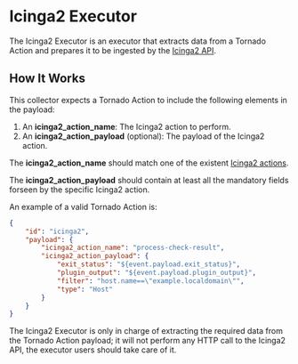 # Icinga2 Executor

The Icinga2 Executor is an executor that extracts data from a Tornado Action and prepares it to be
ingested by the [Icinga2 API](https://icinga.com/docs/icinga2/latest/doc/12-icinga2-api).


## How It Works

This collector expects a Tornado Action to include the following elements in the payload:

1. An __icinga2_action_name__: The Icinga2 action to perform.
1. An __icinga2_action_payload__ (optional): The payload of the Icinga2 action.

The __icinga2_action_name__ should match one of the existent
[Icinga2 actions](https://icinga.com/docs/icinga2/latest/doc/12-icinga2-api/#actions).

The __icinga2_action_payload__ should contain at least all the mandatory fields forseen by the
specific Icinga2 action.


An example of a valid Tornado Action is:
```json
{
    "id": "icinga2",
    "payload": {
        "icinga2_action_name": "process-check-result",
        "icinga2_action_payload": {
            "exit_status": "${event.payload.exit_status}",
            "plugin_output": "${event.payload.plugin_output}",
            "filter": "host.name==\"example.localdomain\"",
            "type": "Host"
        }
    }
}
```


The Icinga2 Executor is only in charge of extracting the required data from the Tornado Action
payload; it will not perform any HTTP call to the Icinga2 API, the executor users should take
care of it.
